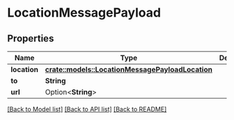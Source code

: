 # LocationMessagePayload

## Properties

Name | Type | Description | Notes
------------ | ------------- | ------------- | -------------
**location** | [**crate::models::LocationMessagePayloadLocation**](LocationMessagePayload_location.md) |  | 
**to** | **String** |  | 
**url** | Option<**String**> |  | [optional]

[[Back to Model list]](../README.md#documentation-for-models) [[Back to API list]](../README.md#documentation-for-api-endpoints) [[Back to README]](../README.md)


